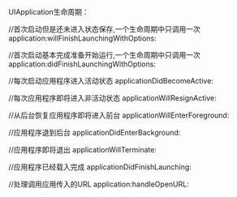 UIApplication生命周期：

//首次启动但是还未进入状态保存,一个生命周期中只调用一次
application:willFinishLaunchingWithOptions:

//首次启动基本完成准备开始运行,一个生命周期中只调用一次
application:didFinishLaunchingWithOptions:

//每次启动应用程序进入活动状态
applicationDidBecomeActive:

//每次应用程序即将进入非活动状态
applicationWillResignActive:

//从后台恢复应用程序即将进入前台
applicationWillEnterForeground:

//应用程序退到后台
applicationDidEnterBackground:

//应用程序即将退出
applicationWillTerminate:

//应用程序已经载入完成
applicationDidFinishLaunching:

//处理调用应用传入的URL
application:handleOpenURL:
